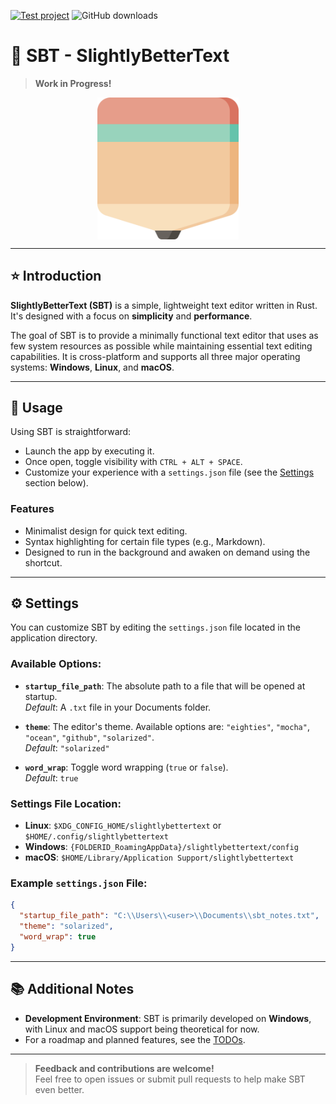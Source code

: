 [![Test project](https://github.com/Benji377/SlightlyBetterText/actions/workflows/tests.yml/badge.svg)](https://github.com/Benji377/SlightlyBetterText/actions/workflows/tests.yml)
![GitHub downloads](https://img.shields.io/github/downloads/Benji377/SlightlyBetterText/total?label=Downloads)

# :pencil: SBT - SlightlyBetterText
> **Work in Progress!**

<div align="center">
  <img src="https://raw.githubusercontent.com/Benji377/SlightlyBetterText/refs/heads/main/src/assets/images/logo.svg" alt="Logo" style="width: 45%; max-width: 400px; vertical-align: middle;">
</div>

---

## :star: Introduction
**SlightlyBetterText (SBT)** is a simple, lightweight text editor written in Rust. It's designed with a focus on **simplicity** and **performance**.

The goal of SBT is to provide a minimally functional text editor that uses as few system resources as possible while maintaining essential text editing capabilities. It is cross-platform and supports all three major operating systems: **Windows**, **Linux**, and **macOS**.

---

## :rocket: Usage
Using SBT is straightforward:
- Launch the app by executing it.
- Once open, toggle visibility with `CTRL + ALT + SPACE`.
- Customize your experience with a `settings.json` file (see the [Settings](#gear-settings) section below).

### Features
- Minimalist design for quick text editing.
- Syntax highlighting for certain file types (e.g., Markdown).
- Designed to run in the background and awaken on demand using the shortcut.

---

## :gear: Settings
You can customize SBT by editing the `settings.json` file located in the application directory. 

### Available Options:
- **`startup_file_path`**: The absolute path to a file that will be opened at startup.  
  _Default_: A `.txt` file in your Documents folder.
  
- **`theme`**: The editor's theme. Available options are: `"eighties"`, `"mocha"`, `"ocean"`, `"github"`, `"solarized"`.  
  _Default_: `"solarized"`

- **`word_wrap`**: Toggle word wrapping (`true` or `false`).  
  _Default_: `true`

### Settings File Location:
- **Linux**: `$XDG_CONFIG_HOME/slightlybettertext` or `$HOME/.config/slightlybettertext`
- **Windows**: `{FOLDERID_RoamingAppData}/slightlybettertext/config`
- **macOS**: `$HOME/Library/Application Support/slightlybettertext`

### Example `settings.json` File:
```json
{
  "startup_file_path": "C:\\Users\\<user>\\Documents\\sbt_notes.txt",
  "theme": "solarized",
  "word_wrap": true
}
```

---

## :books: Additional Notes
- **Development Environment**: SBT is primarily developed on **Windows**, with Linux and macOS support being theoretical for now.
- For a roadmap and planned features, see the [TODOs](TODO.md).

---

> **Feedback and contributions are welcome!**  
> Feel free to open issues or submit pull requests to help make SBT even better.
